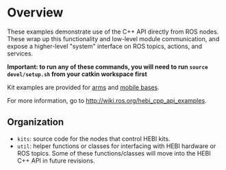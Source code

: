 # Overview

These examples demonstrate use of the C++ API directly from ROS nodes. These wrap up this functionality and low-level module communication, and expose a higher-level "system" interface on ROS topics, actions, and services.

**Important: to run any of these commands, you will need to run `source devel/setup.sh` from your catkin workspace first**

Kit examples are provided for [arms](kits/arm/README.md) and [mobile bases](kits/base/README.md).

For more information, go to http://wiki.ros.org/hebi_cpp_api_examples.

## Organization

* `kits`: source code for the nodes that control HEBI kits.
* `util`: helper functions or classes for interfacing with HEBI hardware or ROS topics.  Some of these functions/classes will move into the HEBI C++ API in future revisions.

